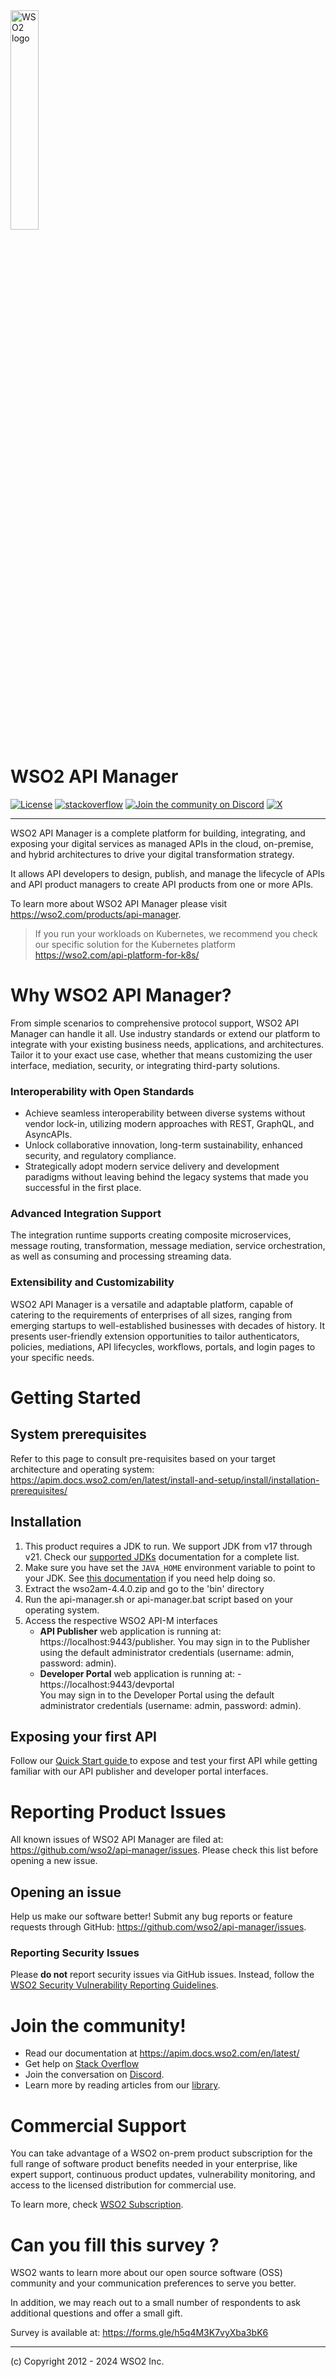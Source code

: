 <img src="https://wso2.cachefly.net/wso2/sites/all/image_resources/wso2-branding-logos/wso2-logo.png" alt="WSO2 logo" width=30% height=30% />

# WSO2 API Manager

[![License](https://img.shields.io/badge/License-Apache%202.0-blue.svg)](https://opensource.org/licenses/Apache-2.0)
[![stackoverflow](https://img.shields.io/badge/Get%20Support%20on%20Stack%20Overflow-wso2am-orange)](https://stackoverflow.com/tags/wso2-am/)
[![Join the community on Discord](https://img.shields.io/badge/Join%20us%20on%20Discord-wso2--apim-blueviolet)](https://discord.com/invite/wso2)
[![X](https://img.shields.io/twitter/follow/wso2.svg?style=social&label=Follow%20Us)](https://twitter.com/intent/follow?screen_name=wso2)

---

WSO2 API Manager is a complete platform for building, integrating, and exposing your digital services as managed APIs in the cloud, on-premise, and hybrid architectures to drive your digital transformation strategy.

It allows API developers to design, publish, and manage the lifecycle of APIs and API product managers to create API products from one or more APIs.

To learn more about WSO2 API Manager please visit https://wso2.com/products/api-manager.

> If you run your workloads on Kubernetes, we recommend you check our specific solution for the Kubernetes platform https://wso2.com/api-platform-for-k8s/ 
>

# Why WSO2 API Manager?

From simple scenarios to comprehensive protocol support, WSO2 API Manager can handle it all. Use industry standards or extend our platform to integrate with your existing business needs, applications, and architectures. Tailor it to your exact use case, whether that means customizing the user interface, mediation, security, or integrating third-party solutions.

### Interoperability with Open Standards

* Achieve seamless interoperability between diverse systems without vendor lock-in, utilizing modern approaches with REST, GraphQL, and AsyncAPIs. 
* Unlock collaborative innovation, long-term sustainability, enhanced security, and regulatory compliance. 
* Strategically adopt modern service delivery and development paradigms without leaving behind the legacy systems that made you successful in the first place.

### Advanced Integration Support

The integration runtime supports creating composite microservices, message routing, transformation, message mediation, service orchestration, as well as consuming and processing streaming data.

### Extensibility and Customizability

WSO2 API Manager is a versatile and adaptable platform, capable of catering to the requirements of enterprises of all sizes, ranging from emerging startups to well-established businesses with decades of history. It presents user-friendly extension opportunities to tailor authenticators, policies, mediations, API lifecycles, workflows, portals, and login pages to your specific needs.

Getting Started
=============

## System prerequisites

Refer to this page to consult pre-requisites based on your target architecture and operating system: https://apim.docs.wso2.com/en/latest/install-and-setup/install/installation-prerequisites/

Installation
----------------------------------

1. This product requires a JDK to run. We support JDK from v17 through v21. Check our [supported JDKs](https://apim.docs.wso2.com/en/latest/install-and-setup/setup/reference/product-compatibility/#tested-operating-systems-and-jdks) documentation  for a complete list.
2. Make sure you have set the `JAVA_HOME` environment variable to point to your JDK. See [this documentation](https://apim.docs.wso2.com/en/latest/install-and-setup/install/installing-the-product/installing-api-m-runtime/#setting-up-java_home) if you need help doing so. 
3. Extract the wso2am-4.4.0.zip and go to the 'bin' directory
4. Run the api-manager.sh or api-manager.bat script based on your operating system.
5. Access the respective WSO2 API-M interfaces
    * **API Publisher** web application is running at: https://localhost:9443/publisher.
      You may sign in to the Publisher using the default administrator credentials (username: admin, password: admin).
    * **Developer Portal** web application is running at: - https://localhost:9443/devportal \
      You may sign in to the Developer Portal using the default administrator credentials (username: admin, password: admin).

## Exposing your first API

Follow our [Quick Start guide ](https://apim.docs.wso2.com/en/latest/get-started/api-manager-quick-start-guide/) to expose and test your first API while getting familiar with our API publisher and developer portal interfaces.

# Reporting Product Issues

All known issues of WSO2 API Manager are filed at: https://github.com/wso2/api-manager/issues. Please check this list before opening a new issue.

Opening an issue
----------------------------------

Help us make our software better! Submit any bug reports or feature requests through GitHub:  https://github.com/wso2/api-manager/issues. 

### Reporting Security Issues

Please **do not** report security issues via GitHub issues. Instead, follow the [WSO2 Security Vulnerability Reporting Guidelines](https://security.docs.wso2.com/en/latest/security-reporting/vulnerability-reporting-guidelines/).

# Join the community!

- Read our documentation at https://apim.docs.wso2.com/en/latest/
- Get help on [Stack Overflow](https://stackoverflow.com/questions/tagged/wso2-api-manager)
- Join the conversation on [Discord](https://discord.gg/wso2).
- Learn more by reading articles from our [library](https://wso2.com/library/).

# Commercial Support

You can take advantage of a WSO2 on-prem product subscription for the full range of software product benefits needed in your enterprise, like expert support, continuous product updates, vulnerability monitoring, and access to the licensed distribution for commercial use.

To learn more, check [WSO2 Subscription](https://wso2.com/subscription/).

Can you fill this survey ?
==================================

WSO2 wants to learn more about our open source software (OSS) community and your communication preferences to serve you better.

In addition, we may reach out to a small number of respondents to ask additional questions and offer a small gift.

Survey is available at: https://forms.gle/h5q4M3K7vyXba3bK6

--------------------------------------------------------------------------------
(c) Copyright 2012 - 2024 WSO2 Inc.

